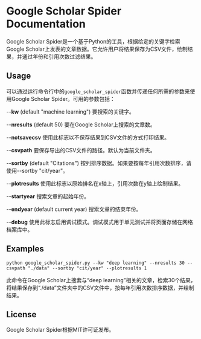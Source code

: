 # Google Scholar Spider Documentation

Google Scholar Spider是一个基于Python的工具，根据给定的关键字检索Google Scholar上发表的文章数据。它允许用户将结果保存为CSV文件，绘制结果，并通过年份和引用次数过滤结果。

## Usage

可以通过运行命令行中的`google_scholar_spider`函数并传递任何所需的参数来使用Google Scholar Spider。可用的参数包括：

--**kw** <keyword> (default "machine learning") 要搜索的关键字。

--**nresults** <number of results> (default 50) 要在Google Scholar上搜索的文章数。

--**notsavecsv** 使用此标志以不保存结果到CSV文件的方式打印结果。

--**csvpath** <path> 要保存导出的CSV文件的路径。默认为当前文件夹。

--**sortby** <column> (default "Citations") 按列排序数据。如果要按每年引用次数排序，请使用--sortby "cit/year"。

--**plotresults** 使用此标志以原始排名在x轴上，引用次数在y轴上绘制结果。

--**startyear** <year> 搜索文章的起始年份。

--**endyear** <year> (default current year) 搜索文章的结束年份。

--**debug** 使用此标志启用调试模式。调试模式用于单元测试并将页面存储在网络档案库中。

## Examples

```
python google_scholar_spider.py --kw "deep learning" --nresults 30 --csvpath "./data" --sortby "cit/year" --plotresults 1
```

此命令在Google Scholar上搜索与“deep learning”相关的文章，检索30个结果，将结果保存到“./data”文件夹中的CSV文件中，按每年引用次数排序数据，并绘制结果。

## License

Google Scholar Spider根据MIT许可证发布。